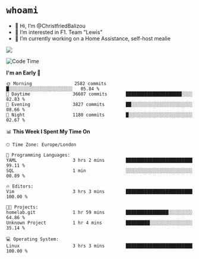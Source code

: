 # `whoami`

- 👋 Hi, I’m @ChristfriedBalizou
- 👀 I’m interested in F1. Team "Lewis"
- 🌱 I’m currently working on a Home Assistance, self-host mealie
<!--
- 💞️ I’m looking to collaborate on
- 📫 How to reach me /dev/stdin
-->


![](https://github-readme-stats.vercel.app/api?username=Christfriedbalizou&show_icons=true&hide_title=true&theme=solarized-dark&count_private=true&hide=stars)
<!-- 
  ![](https://github-readme-stats.vercel.app/api/top-langs/?username=Christfriedbalizou&show_icons=true&hide_title=true&theme=solarized-dark&layout=compact&show_icons=true&count_private=false)
-->


<!--START_SECTION:waka-->
![Code Time](http://img.shields.io/badge/Code%20Time-58%20hrs%2041%20mins-blue)

**I'm an Early 🐤** 

```text
🌞 Morning                2582 commits        █░░░░░░░░░░░░░░░░░░░░░░░░   05.84 % 
🌆 Daytime                36607 commits       █████████████████████░░░░   82.83 % 
🌃 Evening                3827 commits        ██░░░░░░░░░░░░░░░░░░░░░░░   08.66 % 
🌙 Night                  1180 commits        █░░░░░░░░░░░░░░░░░░░░░░░░   02.67 % 
```


📊 **This Week I Spent My Time On** 

```text
🕑︎ Time Zone: Europe/London

💬 Programming Languages: 
YAML                     3 hrs 2 mins        █████████████████████████   99.11 % 
SQL                      1 min               ░░░░░░░░░░░░░░░░░░░░░░░░░   00.89 % 

🔥 Editors: 
Vim                      3 hrs 3 mins        █████████████████████████   100.00 % 

🐱‍💻 Projects: 
homelab.git              1 hr 59 mins        ████████████████░░░░░░░░░   64.86 % 
Unknown Project          1 hr 4 mins         █████████░░░░░░░░░░░░░░░░   35.14 % 

💻 Operating System: 
Linux                    3 hrs 3 mins        █████████████████████████   100.00 % 
```


<!--END_SECTION:waka-->


<!---
ChristfriedBalizou/ChristfriedBalizou is a ✨ special ✨ repository because its `README.md` (this file) appears on your GitHub profile.
You can click the Preview link to take a look at your changes.
--->
